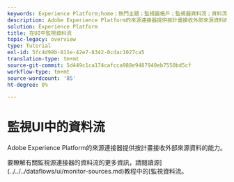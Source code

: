 ```yaml
---
keywords: Experience Platform;home；熱門主題；監視器帳戶；監視器資料流；資料流
description: Adobe Experience Platform的來源連接器提供按計畫接收外部來源資料的能力。 本教學課程提供從Sources工作區檢視現有資料流的步驟。
solution: Experience Platform
title: 在UI中監視資料流
topic-legacy: overview
type: Tutorial
exl-id: 5fc4d98b-811e-42e7-8342-0cdac1027ca5
translation-type: tm+mt
source-git-commit: 5d449c1ca174cafcca988e9487940eb7550bd5cf
workflow-type: tm+mt
source-wordcount: '85'
ht-degree: 0%

---
```


# 監視UI中的資料流

Adobe Experience Platform的來源連接器提供按計畫接收外部來源資料的能力。

要瞭解有關監視源連接器的資料流的更多資訊，請閱讀源](../../../dataflows/ui/monitor-sources.md)教程中的[監視資料流。
